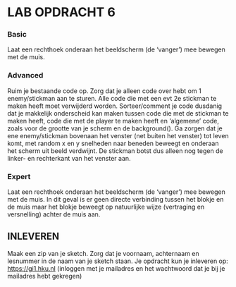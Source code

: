 # LAB OPDRACHT 6

### Basic
Laat een rechthoek onderaan het beeldscherm (de ‘vanger’) mee bewegen met de muis.

### Advanced
Ruim je bestaande code op. Zorg dat je alleen code over hebt om 1 enemy/stickman aan te sturen. Alle code die met een evt 2e stickman te maken heeft moet verwijderd worden. Sorteer/comment je code dusdanig dat je makkelijk onderscheid kan maken tussen code die met de stickman te maken heeft, code die met de player te maken heeft en ‘algemene’ code, zoals voor de grootte van je scherm en de background().
Ga zorgen dat je ene enemy/stickman bovenaan het venster (net buiten het venster) tot leven komt, met random x en y snelheden naar beneden beweegt en onderaan het scherm uit beeld verdwijnt. De stickman botst dus alleen nog tegen de linker- en rechterkant van het venster aan.

### Expert
Laat een rechthoek onderaan het beeldscherm (de ‘vanger’) mee bewegen met de muis. In dit geval is er geen directe verbinding tussen het blokje en de muis maar het blokje beweegt op natuurlijke wijze (vertraging en versnelling) achter de muis aan.

## INLEVEREN
Maak een zip van je sketch. Zorg dat je voornaam, achternaam en lesnummer in de naam van je sketch staan. Je opdracht kun je inleveren op: https://gi1.hku.nl (inloggen met je mailadres en het wachtwoord dat je bij je mailadres hebt gekregen)
